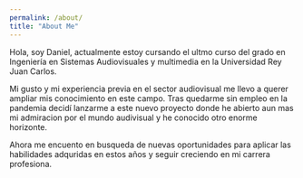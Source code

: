 ```yaml
---
permalink: /about/
title: "About Me"
---
```


Hola, soy Daniel, actualmente estoy cursando el ultmo curso del grado en Ingeniería en Sistemas Audiovisuales y multimedia en la Universidad Rey Juan Carlos.

Mi gusto y mi experiencia previa en el sector audiovisual me llevo a querer ampliar mis conocimiento en este campo. Tras quedarme sin empleo en la pandemia decidí lanzarme a este nuevo proyecto donde he abierto aun mas mi admiracion por el mundo audivisual y he conocido otro enorme horizonte.

Ahora me encuento en busqueda de nuevas oportunidades para aplicar las habilidades adquridas en estos años y seguir creciendo en mi carrera profesiona.